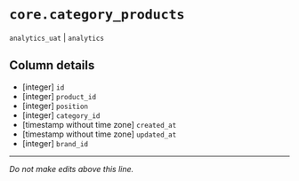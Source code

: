 # `core.category_products`
`analytics_uat` | `analytics`

## Column details
* [integer]   `id`
* [integer]   `product_id`
* [integer]   `position`
* [integer]   `category_id`
* [timestamp without time zone] `created_at`
* [timestamp without time zone] `updated_at`
* [integer]   `brand_id`

-------------------------------------------------------------------------------
*Do not make edits above this line.*
